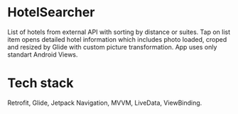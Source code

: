 # HotelSearcher
List of hotels from external API with sorting by distance or suites. 
Tap on list item opens detailed hotel information which includes photo loaded, croped and resized by Glide with custom picture transformation.
App uses only standart Android Views.

# Tech stack
Retrofit, Glide, Jetpack Navigation, MVVM, LiveData, ViewBinding.

